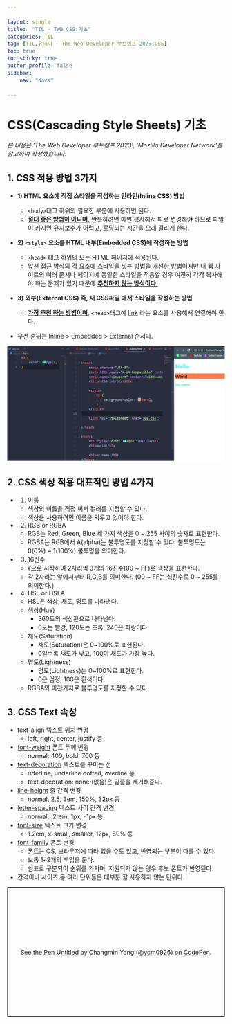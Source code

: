 ```yaml
---

layout: single
title:  "TIL - TWD CSS:기초"
categories: TIL
tag: [TIL,유데미 - The Web Developer 부트캠프 2023,CSS]
toc: true
toc_sticky: true
author_profile: false
sidebar:
    nav: "docs"

---
```


# CSS(Cascading Style Sheets) 기초

<p data-ke-size="size14"><i>본 내용은 'The Web Developer 부트캠프 2023', 'Mozilla Developer Network'를 참고하여 작성했습니다.</i></p>

## 1. CSS 적용 방법 3가지

* **1) HTML 요소에 직접 스타일을 작성하는 인라인(Inline CSS) 방법**
  * `<body>`태그 하위의 필요한 부분에 사용하면 된다.
  * **<u>절대 좋은 방법이 아니며,</u>** 반복하려면 매번 복사해서 따로 변경해야 하므로 파일이 커지면 유지보수가 어렵고, 로딩되는 시간을 오래 걸리게 한다.

* **2) `<style>` 요소를 HTML 내부(Embedded CSS)에 작성하는 방법**
  * `<head>` 태그 하위의 모든 HTML 페이지에 적용된다.
  * 앞선 접근 방식의 각 요소에 스타일을 넣는 방법을 개선한 방법이지만 내 웹 사이트의 여러 문서나 페이지에 동일한 스타일을 적용할 경우 여전히 각각 복사해야 하는 문제가 있기 때문에 **<u>추천하지 않는 방식이다.</u>**

* **3) 외부(External CSS) 즉, 새 CSS파일 에서 스타일을 작성하는 방법**
  * **<u>가장 추천 하는 방법이며</u>**, `<head>`태그에 [link](https://developer.mozilla.org/ko/docs/Web/HTML/Element/link) 라는 요소를 사용해서 연결해야 한다.

* 우선 순위는 Inline > Embedded > External 순서다.

![css](/assets/images/Udemy/04/udemy04_css.PNG)


## 2. CSS 색상 적용 대표적인 방법 4가지

* 1) 이름
  * 색상의 이름을 직접 써서 컬러를 지정할 수 있다.
  * 색상을 사용하려면 이름을 외우고 있어야 한다.

* 2) RGB or RGBA
  * RGB는 Red, Green, Blue 세 가지 색상을 0 ~ 255 사이의 숫자로 표현한다.
  * RGBA는 RGB에서 A(alpha)는 불투명도를 지정할 수 있다. 불투명도는 0(0%) ~ 1(100%) 불투명을 의미한다. 

* 3) 16진수
  * `#`으로 시작하여 2자리씩 3개의 16진수(00 ~ FF)로 색상을 표현한다.
  * 각 2자리는 앞에서부터 R,G,B를 의미한다. (00 ~ FF는 십진수로 0 ~ 255를 의미한다.)

* 4) HSL or HSLA
  * HSL은 색상, 채도, 명도를 나타낸다.
  * 색상(Hue)
    * 360도의 색상환으로 나타낸다.
    * 0도는 빨강, 120도는 초록, 240은 파랑이다.
  * 채도(Saturation)
    * 채도(Saturation)은 0~100%로 표현된다.
    * 0일수록 채도가 낮고, 100이 채도가 가장 높다.
  * 명도(Lightness)
    * 명도(Lightness)는 0~100%로 표현한다.
    * 0은 검정, 100은 흰색이다.
  * RGBA와 마찬가지로 불투명도를 지정할 수 있다.

## 3. CSS Text 속성

* [text-align](https://developer.mozilla.org/ko/docs/Web/CSS/text-align) 텍스트 위치 변경
  * left, right, center, justify 등
* [font-weight](https://developer.mozilla.org/ko/docs/Web/CSS/font-weight) 폰트 두께 변경
  * normal: 400, bold: 700 등
* [text-decoration](https://developer.mozilla.org/ko/docs/Web/CSS/text-decoration) 텍스트를 꾸미는 선
  * uderline, underline dotted, overline 등
  * text-decoration: none;(없음)은 밑줄을 제거해준다.
* [line-height](https://developer.mozilla.org/en-US/docs/Web/CSS/line-height) 줄 간격 변경
  * normal, 2.5, 3em, 150%, 32px 등
* [letter-spacing](https://developer.mozilla.org/en-US/docs/Web/CSS/letter-spacing) 텍스트 사이 간격 변경
  * normal, .2rem, 1px, -1px 등
* [font-size](https://developer.mozilla.org/en-US/docs/Web/CSS/font-size) 텍스트 크기 변경
  * 1.2em, x-small, smaller, 12px, 80% 등
* [font-family](https://developer.mozilla.org/en-US/docs/Web/CSS/font-family) 폰트 변경
  * 폰트는 OS, 브라우저에 따라 없을 수도 있고, 반영되는 부분이 다를 수 있다.
  * 보통 1~2개의 백업을 둔다.
  * 쉼표로 구분되어 순위를 가지며, 지원되지 않는 경우 후보 폰트가 반영된다.
* 간격이나 사이즈 등 여러 단위들은 대부분 잘 사용하지 않는 단위다.

<p class="codepen" data-height="300" data-theme-id="dark" data-default-tab="html,result" data-slug-hash="eYjBxee" data-preview="true" data-editable="true" data-user="ycm0926" style="height: 300px; box-sizing: border-box; display: flex; align-items: center; justify-content: center; border: 2px solid; margin: 1em 0; padding: 1em;">
  <span>See the Pen <a href="https://codepen.io/ycm0926/pen/eYjBxee">
  Untitled</a> by Changmin Yang (<a href="https://codepen.io/ycm0926">@ycm0926</a>)
  on <a href="https://codepen.io">CodePen</a>.</span>
</p>
<script async src="https://cpwebassets.codepen.io/assets/embed/ei.js"></script>

